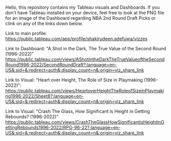 Hello, this repository contains my Tableau visuals and Dashboards. If you don't have Tableau installed on your device, feel free to look at the PNG file for an image of the Dashboard regarding NBA 2nd Round Draft Picks or clink on any of the links down below.

Link to main profile: https://public.tableau.com/app/profile/shakirudeen.adefuwa/vizzes

Link to Dashboard: "A Shot in the Dark, The True Value of the Second Round (1996-2022)"
https://public.tableau.com/views/AShotintheDarkTheTrueValueoftheSecondRound1996-2022/SecondRoundDraft?:language=en-US&:sid=&:redirect=auth&:display_count=n&:origin=viz_share_link

Link to Visual: "Heart over Height, The Role of Size in Playmaking (1996-2022)":
https://public.tableau.com/views/HeartoverHeightTheRoleofSizeinPlaymaking1996-2022/Sheet8?:language=en-US&:sid=&:redirect=auth&:display_count=n&:origin=viz_share_link

Link to Visual: "Crash The Glass, How Significant is Height in Getting Rebounds? (1996-2022)"
https://public.tableau.com/views/CrashTheGlassHowSignificantisHeightinGettingRebounds1996-2022/RPG-96-22?:language=en-US&:sid=&:redirect=auth&:display_count=n&:origin=viz_share_link


